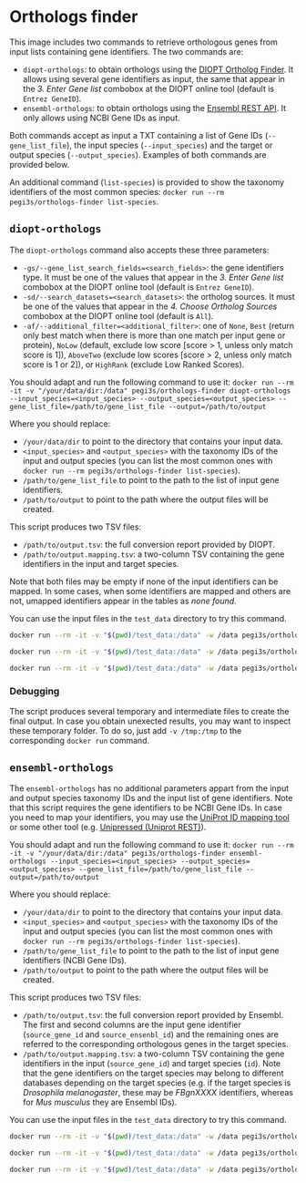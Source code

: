 # Orthologs finder

This image includes two commands to retrieve orthologous genes from input lists containing gene identifiers. The two commands are:
- `diopt-orthologs`: to obtain orthologs using the [DIOPT Ortholog Finder](https://www.flyrnai.org/diopt). It allows using several gene identifiers as input, the same that appear in the *3. Enter Gene list* combobox at the DIOPT online tool (default is `Entrez GeneID`).
- `ensembl-orthologs`: to obtain orthologs using the [Ensembl REST API](https://rest.ensembl.org/documentation/info/homology_symbol). It only allows using NCBI Gene IDs as input.

Both commands accept as input a TXT containing a list of Gene IDs (`--gene_list_file`), the input species (`--input_species`) and the target or output species (`--output_species`). Examples of both commands are provided below.

An additional command (`list-species`) is provided to show the taxonomy identifiers of the most common species: `docker run --rm pegi3s/orthologs-finder list-species`.

## `diopt-orthologs`

The `diopt-orthologs` command also accepts these three parameters:
- `-gs/--gene_list_search_fields=<search_fields>`: the gene identifiers type. It must be one of the values that appear in the *3. Enter Gene list* combobox at the DIOPT online tool (default is `Entrez GeneID`).
- `-sd/--search_datasets=<search_datasets>`: the ortholog sources. It must be one of the values that appear in the *4. Choose Ortholog Sources* combobox at the DIOPT online tool (default is `All`).
- `-af/--additional_filter=<additional_filter>`: one of `None`, `Best` (return only best match when there is more than one match per input gene or protein), `NoLow` (default, exclude low score [score > 1, unless only match score is 1]), `AboveTwo` (exclude low scores [score > 2, unless only match score is 1 or 2]), or `HighRank` (exclude Low Ranked Scores).

You should adapt and run the following command to use it: `docker run --rm -it -v "/your/data/dir:/data" pegi3s/orthologs-finder diopt-orthologs --input_species=<input_species> --output_species=<output_species> --gene_list_file=/path/to/gene_list_file --output=/path/to/output`

Where you should replace:
- `/your/data/dir` to point to the directory that contains your input data.
- `<input_species>` and `<output_species>` with the taxonomy IDs of the input and output species (you can list the most common ones with `docker run --rm pegi3s/orthologs-finder list-species`).
- `/path/to/gene_list_file` to point to the path to the list of input gene identifiers.
- `/path/to/output` to point to the path where the output files will be created.

This script produces two TSV files:
- `/path/to/output.tsv`: the full conversion report provided by DIOPT.
- `/path/to/output.mapping.tsv`: a two-column TSV containing the gene identifiers in the input and target species.

Note that both files may be empty if none of the input identifiers can be mapped. In some cases, when some identifiers are mapped and others are not, umapped identifiers appear in the tables as *none found*.

You can use the input files in the `test_data` directory to try this command.
```sh
docker run --rm -it -v "$(pwd)/test_data:/data" -w /data pegi3s/orthologs-finder diopt-orthologs --input_species=7227 --output_species=9606 --gene_list_file=gene_list_dros_7227 --output=gene_list_dros_7227_converted

docker run --rm -it -v "$(pwd)/test_data:/data" -w /data pegi3s/orthologs-finder diopt-orthologs --input_species=10090 --output_species=9606 --gene_list_file=gene_list_mus_musculus_10090 --output=gene_list_mus_musculus_10090_converted

docker run --rm -it -v "$(pwd)/test_data:/data" -w /data pegi3s/orthologs-finder diopt-orthologs --input_species=9606 --output_species=7227 --gene_list_file=gene_list_homo_9606 --output=gene_list_homo_9606_converted
```

### Debugging

The script produces several temporary and intermediate files to create the final output. In case you obtain unexected results, you may want to inspect these temporary folder. To do so, just add `-v /tmp:/tmp` to the corresponding `docker run` command.

## `ensembl-orthologs`

The `ensembl-orthologs` has no additional parameters appart from the input and output species taxonomy IDs and the input list of gene identifiers. Note that this script requires the gene identifiers to be  NCBI Gene IDs. In case you need to map your identifiers, you may use the [UniProt ID mapping tool](https://www.uniprot.org/id-mapping/) or some other tool (e.g. [Unipressed (Uniprot REST)](https://multimeric.github.io/Unipressed/)).

You should adapt and run the following command to use it: `docker run --rm -it -v "/your/data/dir:/data" pegi3s/orthologs-finder ensembl-orthologs --input_species=<input_species> --output_species=<output_species> --gene_list_file=/path/to/gene_list_file --output=/path/to/output`

Where you should replace:
- `/your/data/dir` to point to the directory that contains your input data.
- `<input_species>` and `<output_species>` with the taxonomy IDs of the input and output species (you can list the most common ones with `docker run --rm pegi3s/orthologs-finder list-species`).
- `/path/to/gene_list_file` to point to the path to the list of input gene identifiers (NCBI Gene IDs).
- `/path/to/output` to point to the path where the output files will be created.

This script produces two TSV files:
- `/path/to/output.tsv`: the full conversion report provided by Ensembl. The first and second columns are the input gene identifier (`source_gene_id` and `source_ensenbl_id`) and the remaining ones are referred to the corresponding orthologous genes in the target species.
- `/path/to/output.mapping.tsv`: a two-column TSV containing the gene identifiers in the input (`source_gene_id`) and target species (`id`). Note that the gene identifiers on the target species may belong to different databases depending on the target species (e.g. if the target species is *Drosophila melanogaster*, these may be *FBgnXXXX* identifiers, whereas for *Mus musculus* they are Ensembl IDs).

You can use the input files in the `test_data` directory to try this command.
```sh
docker run --rm -it -v "$(pwd)/test_data:/data" -w /data pegi3s/orthologs-finder ensembl-orthologs --input_species=10090 --output_species=9606 --gene_list_file=gene_list_mus_musculus_10090 --output=gene_list_mus_musculus_10090_converted

docker run --rm -it -v "$(pwd)/test_data:/data" -w /data pegi3s/orthologs-finder ensembl-orthologs --input_species=9606 --output_species=7227 --gene_list_file=gene_list_homo_9606 --output=gene_list_homo_9606_converted

docker run --rm -it -v "$(pwd)/test_data:/data" -w /data pegi3s/orthologs-finder ensembl-orthologs --input_species=7227 --output_species=9606 --gene_list_file=gene_list_dros_7227 --output=gene_list_dros_7227_converted
```
